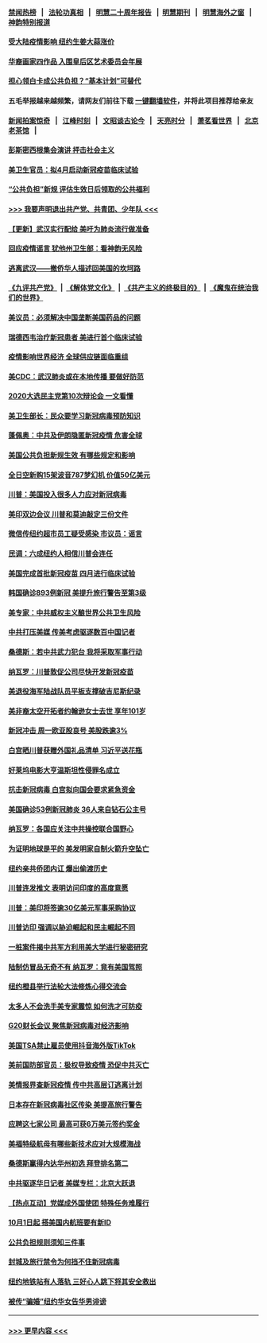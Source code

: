#### [禁闻热榜](热点新闻.md?=0)  &nbsp;&nbsp;|&nbsp;&nbsp; [法轮功真相](https://github.com/gfw-breaker/truth/blob/master/README.md?=0) &nbsp;&nbsp;|&nbsp;&nbsp; [明慧二十周年报告](https://github.com/gfw-breaker/mh-reports/blob/master/README.md?=0) &nbsp;&nbsp;|&nbsp;&nbsp;[明慧期刊](https://github.com/gfw-breaker/mh-qikan) &nbsp;&nbsp;|&nbsp;&nbsp; [明慧海外之窗](https://github.com/gfw-breaker/mh-news/blob/master/README.md?=0) &nbsp;&nbsp;|&nbsp;&nbsp; [神韵特别报道](https://github.com/gfw-breaker/mh-news/blob/master/shenyun.md?=0)
#### [受大陆疫情影响  纽约生姜大蒜涨价](../pages/nsc412/n11896485.md?t=02261531) 
#### [华裔画家四作品  入围皇后区艺术委员会年展](../pages/nsc412/n11896497.md?t=02261531) 
#### [担心领白卡成公共负担？“基本计划”可替代](../pages/nsc412/n11896478.md?t=02261531) 
#### 五毛举报越来越频繁，请网友们前往下载 [一键翻墙软件](https://github.com/gfw-breaker/ssr-accounts)，并将此项目推荐给亲友
#### [新闻拍案惊奇](https://github.com/gfw-breaker/banned-news/blob/master/pages/link4.md) &nbsp;&nbsp;|&nbsp;&nbsp; [江峰时刻](https://github.com/gfw-breaker/banned-news/blob/master/pages/link4.md) &nbsp;&nbsp;|&nbsp;&nbsp; [文昭谈古论今](https://github.com/gfw-breaker/banned-news/blob/master/pages/link4.md) &nbsp;&nbsp;|&nbsp;&nbsp; [天亮时分](https://github.com/gfw-breaker/banned-news/blob/master/pages/link4.md) &nbsp;&nbsp;|&nbsp;&nbsp; [萧茗看世界](https://github.com/gfw-breaker/banned-news/blob/master/pages/link4.md) &nbsp;&nbsp;|&nbsp;&nbsp; [北京老茶馆](https://github.com/gfw-breaker/banned-news/blob/master/pages/link4.md) &nbsp;&nbsp;|&nbsp;&nbsp; 
#### [彭斯密西根集会演讲 抨击社会主义](../pages/nsc412/n11896543.md?t=02261531) 
#### [美卫生官员：拟4月启动新冠疫苗临床试验](../pages/nsc412/n11896357.md?t=02261531) 
#### [“公共负担”新规  评估生效日后领取的公共福利](../pages/nsc412/n11893847.md?t=02261531) 
#### [>>> 我要声明退出共产党、共青团、少年队 <<<](https://github.com/begood0513/goodnews/blob/master/quit/letter.md) 
#### [【更新】武汉实行配给 美吁为肺炎流行做准备](../pages/nsc412/n11890652.md?t=02261531) 
#### [回应疫情谣言 犹他州卫生部：看神韵无风险](../pages/nsc412/n11896078.md?t=02261531) 
#### [逃离武汉——撤侨华人描述回美国的坎坷路](../pages/nsc412/n11895897.md?t=02261531) 
#### [《九评共产党》](https://github.com/begood0513/9ping.md/blob/master/README.md) &nbsp;|&nbsp; [《解体党文化》](../../../../jtdwh.md/blob/master/README.md)  &nbsp;|&nbsp; [《共产主义的终极目的》](../../../../gczydzjmd.md/blob/master/README.md) &nbsp;|&nbsp; [《魔鬼在统治我们的世界》](../../../../mgztzwmdsj.md/blob/master/README.md) 
#### [美议员：必须解决中国垄断美国药品的问题](../pages/nsc412/n11895991.md?t=02261531) 
#### [瑞德西韦治疗新冠患者 美进行首个临床试验](../pages/nsc412/n11895845.md?t=02261531) 
#### [疫情影响世界经济 全球供应链面临重组](../pages/nsc412/n11895634.md?t=02261531) 
#### [美CDC：武汉肺炎或在本地传播 要做好防范](../pages/nsc412/n11895597.md?t=02261531) 
#### [2020大选民主党第10次辩论会 一文看懂](../pages/nsc412/n11895486.md?t=02261531) 
#### [美卫生部长：民众要学习新冠病毒预防知识](../pages/nsc412/n11895308.md?t=02261531) 
#### [蓬佩奥：中共及伊朗隐匿新冠疫情 危害全球](../pages/nsc412/n11895492.md?t=02261531) 
#### [美国公共负担新规生效 有哪些规定和影响](../pages/nsc412/n11893866.md?t=02261531) 
#### [全日空新购15架波音787梦幻机 价值50亿美元](../pages/nsc412/n11895154.md?t=02261531) 
#### [川普：美国投入很多人力应对新冠病毒](../pages/nsc412/n11894977.md?t=02261531) 
#### [美印双边会议 川普和莫迪敲定三份文件](../pages/nsc412/n11894247.md?t=02261531) 
#### [微信传纽约超市员工疑受感染  市议员：谣言](../pages/nsc412/n11893861.md?t=02261531) 
#### [民调：六成纽约人相信川普会连任](../pages/nsc412/n11893884.md?t=02261531) 
#### [美国完成首批新冠疫苗 四月进行临床试验](../pages/nsc412/n11893526.md?t=02261531) 
#### [韩国确诊893例新冠 美提升旅行警告至第3级](../pages/nsc412/n11893662.md?t=02261531) 
#### [美专家：中共威权主义酿世界公共卫生风险](../pages/nsc412/n11893474.md?t=02261531) 
#### [中共打压美媒 传美考虑驱逐数百中国记者](../pages/nsc412/n11893178.md?t=02261531) 
#### [桑德斯：若中共武力犯台 我将采取军事行动](../pages/nsc412/n11893282.md?t=02261531) 
#### [纳瓦罗：川普敦促公司尽快开发新冠疫苗](../pages/nsc412/n11893211.md?t=02261531) 
#### [美退役海军陆战队员平板支撑破吉尼斯纪录](../pages/nsc412/n11893022.md?t=02261531) 
#### [美非裔太空开拓者约翰逊女士去世 享年101岁](../pages/nsc412/n11892917.md?t=02261531) 
#### [新冠冲击 周一欧亚股哀号 美股跌逾3%](../pages/nsc412/n11892648.md?t=02261531) 
#### [白宫晒川普获赠外国礼品清单 习近平送花瓶](../pages/nsc412/n11892985.md?t=02261531) 
#### [好莱坞电影大亨温斯坦性侵罪名成立](../pages/nsc412/n11892907.md?t=02261531) 
#### [抗击新冠病毒 白宫拟向国会要求紧急资金](../pages/nsc412/n11892943.md?t=02261531) 
#### [美国确诊53例新冠肺炎 36人来自钻石公主号](../pages/nsc412/n11892877.md?t=02261531) 
#### [纳瓦罗：各国应关注中共操控联合国野心](../pages/nsc412/n11892856.md?t=02261531) 
#### [为证明地球是平的 美发明家自制火箭升空坠亡](../pages/nsc412/n11892645.md?t=02261531) 
#### [纽约亲共侨团内讧 爆出偷渡历史](../pages/nsc412/n11891235.md?t=02261531) 
#### [川普连发推文 表明访问印度的高度意愿](../pages/nsc412/n11891927.md?t=02261531) 
#### [川普：美印将签逾30亿美元军事采购协议](../pages/nsc412/n11892494.md?t=02261531) 
#### [川普访印 强调以胁迫崛起和民主崛起不同](../pages/nsc412/n11891855.md?t=02261531) 
#### [一桩案件揭中共军方利用美大学进行秘密研究](../pages/nsc412/n11891206.md?t=02261531) 
#### [陆制仿冒品无奇不有 纳瓦罗：竟有美国驾照](../pages/nsc412/n11890953.md?t=02261531) 
#### [纽约橙县举行法轮大法修炼心得交流会](../pages/nsc412/n11890760.md?t=02261531) 
#### [太多人不会洗手美专家震惊 如何洗才可防疫](../pages/nsc412/n11875866.md?t=02261531) 
#### [G20财长会议 聚焦新冠病毒对经济影响](../pages/nsc412/n11890400.md?t=02261531) 
#### [美国TSA禁止雇员使用抖音海外版TikTok](../pages/nsc412/n11890500.md?t=02261531) 
#### [美前国防部官员：极权导致疫情 恐促中共灭亡](../pages/nsc412/n11889092.md?t=02261531) 
#### [美情报界查新冠疫情 传中共高层订逃离计划](../pages/nsc412/n11888161.md?t=02261531) 
#### [日本存在新冠病毒社区传染 美提高旅行警告](../pages/nsc412/n11889917.md?t=02261531) 
#### [应聘这七家公司 最高可获6万美元签约奖金](../pages/nsc412/n11879446.md?t=02261531) 
#### [美福特级航母有哪些新技术应对大规模海战](../pages/nsc412/n11882087.md?t=02261531) 
#### [桑德斯赢得内达华州初选 拜登排名第二](../pages/nsc412/n11888760.md?t=02261531) 
#### [中共驱逐华日记者 美媒专栏：北京大跃退](../pages/nsc412/n11888453.md?t=02261531) 
#### [【热点互动】党媒成外国使团 特殊任务难履行](../pages/nsc412/n11888306.md?t=02261531) 
#### [10月1日起 搭美国内航班要有新ID](../pages/nsc412/n11888243.md?t=02261531) 
#### [公共负担规则须知三件事](../pages/nsc412/n11888123.md?t=02261531) 
#### [封城及旅行禁令为何挡不住新冠病毒](../pages/nsc412/n11888067.md?t=02261531) 
#### [纽约地铁站有人落轨   三好心人跳下将其安全救出](../pages/nsc412/n11888088.md?t=02261531) 
#### [被传“骗婚”纽约华女告华男诽谤](../pages/nsc412/n11887303.md?t=02261531) 

----
#### [ >>> 更早内容 <<< ](../indexes/nsc412-earlier.md)
